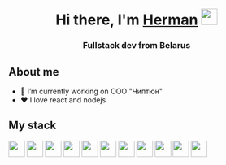 <h1 align="center">Hi there, I'm <a href="https://scal3.github.io/resume/" target="_blank">Herman</a> 
<img src="https://github.com/blackcater/blackcater/raw/main/images/Hi.gif" height="32"/></h1>
<h3 align="center">Fullstack dev from Belarus</h3>

<h2 align="left">About me</h2>
<ul>
  <li>🔭 I’m currently working on ООО "Чиптюн"</li>
  <li>❤ I love react and nodejs </li>
</ul>

<h2 align="left">My stack</h2>
<img src="https://img.shields.io/badge/html5-%23E34F26.svg?style=for-the-badge&logo=html5&logoColor=white" height="32"/>
<img src="https://img.shields.io/badge/typescript-%23007ACC.svg?style=for-the-badge&logo=typescript&logoColor=white" height="32"/>
<img src="https://img.shields.io/badge/javascript-%23323330.svg?style=for-the-badge&logo=javascript&logoColor=%23F7DF1E" height="32"/>
<img src="https://img.shields.io/badge/node.js-6DA55F?style=for-the-badge&logo=node.js&logoColor=white" height="32"/>
<img src="https://img.shields.io/badge/express.js-%23404d59.svg?style=for-the-badge&logo=express&logoColor=%2361DAFB" height="32"/>
<img src="https://img.shields.io/badge/react-%2320232a.svg?style=for-the-badge&logo=react&logoColor=%2361DAFB" height="32"/>
<img src="https://img.shields.io/badge/React_Router-CA4245?style=for-the-badge&logo=react-router&logoColor=white" height="32"/>
<img src="https://img.shields.io/badge/redux-%23593d88.svg?style=for-the-badge&logo=redux&logoColor=white" height="32"/>
<img src="https://img.shields.io/badge/webpack-%238DD6F9.svg?style=for-the-badge&logo=webpack&logoColor=black" height="32"/>
<img src="https://img.shields.io/badge/postgres-%23316192.svg?style=for-the-badge&logo=postgresql&logoColor=white" height="32"/>
<img src="https://img.shields.io/badge/MongoDB-%234ea94b.svg?style=for-the-badge&logo=mongodb&logoColor=white" height="32"/>
